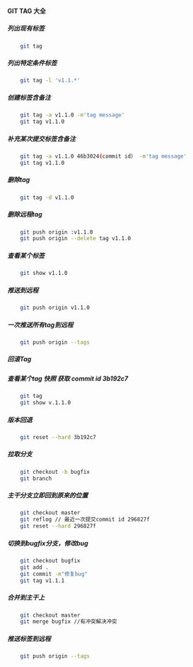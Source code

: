 
#### GIT TAG 大全

##### 列出现有标签

```bash
    git tag
```

##### 列出特定条件标签

```bash
    git tag -l 'v1.1.*'
```

##### 创建标签含备注

```bash
    git tag -a v1.1.0 -m'tag message'
    git tag v1.1.0
```

##### 补充某次提交标签含备注

```bash
    git tag -a v1.1.0 46b3024(commit id） -m'tag message'
    git tag v1.1.0
```

##### 删除tag

```bash
    git tag -d v1.1.0
```

##### 删除远程tag

```bash
    git push origin :v1.1.0
    git push origin --delete tag v1.1.0
```

##### 查看某个标签

```bash
    git show v1.1.0
```

##### 推送到远程

```bash
    git push origin v1.1.0
```

##### 一次推送所有tag到远程

```bash
    git push origin --tags
```

##### 回滚Tag

##### 查看某个tag 快照 获取 commit id 3b192c7

```bash
    git tag
    git show v.1.1.0
```

##### 版本回退

```bash
    git reset --hard 3b192c7
```

##### 拉取分支

```bash
    git checkout -b bugfix
    git branch
```

##### 主干分支立即回到原来的位置

```bash
    git checkout master
    git reflog // 最近一次提交commit id 296827f
    git reset --hard 296827f
```

##### 切换到bugfix分支，修改bug

```bash
    git checkout bugfix
    git add .
    git commit -m"修复bug"
    git tag v1.1.1
```

##### 合并到主干上

```bash
    git checkout master
    git merge bugfix //有冲突解决冲突
```

##### 推送标签到远程

```bash
    git push origin --tags
```
